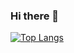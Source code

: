 ### Hi there 👋

[![Top Langs](https://github-readme-stats.vercel.app/api/top-langs/?username=daddyjasiu&exclude_repo=Trappy-Forest,Slido-Calendars&layout=compact&langs_count=5)](https://github.com/anuraghazra/github-readme-stats)

<!--
**hi-im-angel/hi-im-angel** is a ✨ _special_ ✨ repository because its `README.md` (this file) appears on your GitHub profile.

Here are some ideas to get you started:

- 🔭 I’m currently working on ...
- 🌱 I’m currently learning ...
- 👯 I’m looking to collaborate on ...
- 🤔 I’m looking for help with ...
- 💬 Ask me about ...
- 📫 How to reach me: ...
- 😄 Pronouns: ...
- ⚡ Fun fact: ...
-->
